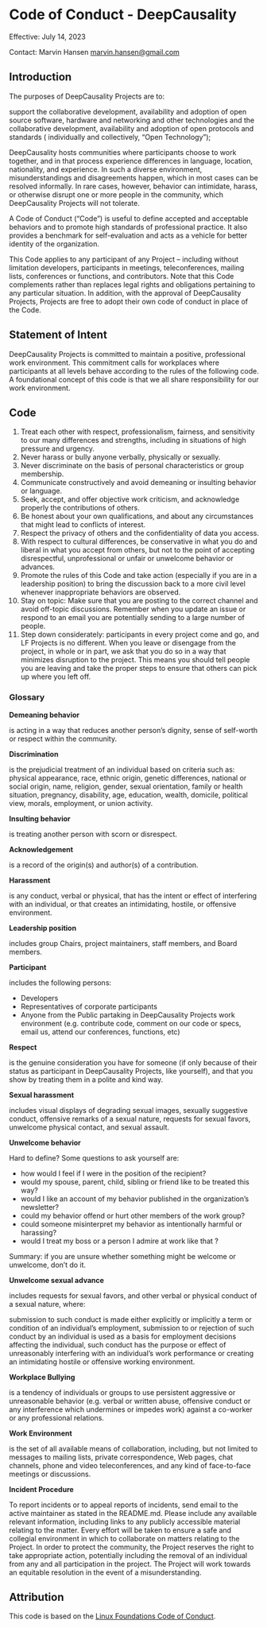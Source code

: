 [//]: # (---)

[//]: # (SPDX-License-Identifier: MIT)

[//]: # (---)

# Code of Conduct - DeepCausality

Effective: July 14, 2023

Contact: Marvin Hansen <marvin.hansen@gmail.com>

## Introduction

The purposes of DeepCausality Projects are to:

support the collaborative development, availability and adoption of open source software, hardware and networking and
other technologies and the collaborative development, availability and adoption of open protocols and standards (
individually and collectively, “Open Technology”);

DeepCausality hosts communities where participants choose to work together, and in that process experience differences
in language, location, nationality, and experience. In such a diverse environment, misunderstandings and disagreements
happen, which in most cases can be resolved informally. In rare cases, however, behavior can intimidate, harass, or
otherwise disrupt one or more people in the community, which DeepCausality Projects will not tolerate.

A Code of Conduct (“Code”) is useful to define accepted and acceptable behaviors and to promote high standards of
professional practice. It also provides a benchmark for self-evaluation and acts as a vehicle for better identity of the
organization.

This Code applies to any participant of any Project – including without limitation developers, participants in meetings,
teleconferences, mailing lists, conferences or functions, and contributors. Note that this Code complements rather than
replaces legal rights and obligations pertaining to any particular situation. In addition, with the approval of
DeepCausality Projects, Projects are free to adopt their own code of conduct in place of the Code.

## Statement of Intent

DeepCausality Projects is committed to maintain a positive, professional work environment. This commitment calls for
workplaces where participants at all levels behave according to the rules of the following code. A foundational concept
of this code is that we all share responsibility for our work environment.

## Code

1. Treat each other with respect, professionalism, fairness, and sensitivity to our many differences and strengths,
   including in situations of high pressure and urgency.
2. Never harass or bully anyone verbally, physically or sexually.
3. Never discriminate on the basis of personal characteristics or group membership.
4. Communicate constructively and avoid demeaning or insulting behavior or language.
5. Seek, accept, and offer objective work criticism, and acknowledge properly the contributions of others.
6. Be honest about your own qualifications, and about any circumstances that might lead to conflicts of interest.
7. Respect the privacy of others and the confidentiality of data you access.
8. With respect to cultural differences, be conservative in what you do and liberal in what you accept from others, but
   not to the point of accepting disrespectful, unprofessional or unfair or unwelcome behavior or advances.
9. Promote the rules of this Code and take action (especially if you are in a leadership position) to bring the
   discussion back to a more civil level whenever inappropriate behaviors are observed.
10. Stay on topic: Make sure that you are posting to the correct channel and avoid off-topic discussions. Remember when
    you update an issue or respond to an email you are potentially sending to a large number of people.
11. Step down considerately: participants in every project come and go, and LF Projects is no different. When you leave
    or disengage from the project, in whole or in part, we ask that you do so in a way that minimizes disruption to the
    project. This means you should tell people you are leaving and take the proper steps to ensure that others can pick
    up where you left off.

### Glossary

**Demeaning behavior**

is acting in a way that reduces another person’s dignity, sense of self-worth or respect within the community.

**Discrimination**

is the prejudicial treatment of an individual based on criteria such as: physical appearance, race, ethnic origin,
genetic differences, national or social origin, name, religion, gender, sexual orientation, family or health situation,
pregnancy, disability, age, education, wealth, domicile, political view, morals, employment, or union activity.

**Insulting behavior**

is treating another person with scorn or disrespect.

**Acknowledgement**

is a record of the origin(s) and author(s) of a contribution.

**Harassment**

is any conduct, verbal or physical, that has the intent or effect of interfering with an individual, or that creates an
intimidating, hostile, or offensive environment.

**Leadership position**

includes group Chairs, project maintainers, staff members, and Board members.

**Participant**

includes the following persons:

* Developers
* Representatives of corporate participants
* Anyone from the Public partaking in DeepCausality Projects work environment (e.g. contribute code, comment on our code
  or specs, email us, attend our conferences, functions, etc)

**Respect**

is the genuine consideration you have for someone (if only because of their status as participant in DeepCausality
Projects, like
yourself), and that you show by treating them in a polite and kind way.

**Sexual harassment**

includes visual displays of degrading sexual images, sexually suggestive conduct, offensive remarks of a sexual nature,
requests for sexual favors, unwelcome physical contact, and sexual assault.

**Unwelcome behavior**

Hard to define? Some questions to ask yourself are:

* how would I feel if I were in the position of the recipient?
* would my spouse, parent, child, sibling or friend like to be treated this way?
* would I like an account of my behavior published in the organization’s newsletter?
* could my behavior offend or hurt other members of the work group?
* could someone misinterpret my behavior as intentionally harmful or harassing?
* would I treat my boss or a person I admire at work like that ?

Summary: if you are unsure whether something might be welcome or unwelcome, don’t do it.

**Unwelcome sexual advance**

includes requests for sexual favors, and other verbal or physical conduct of a sexual nature, where:

submission to such conduct is made either explicitly or implicitly a term or condition of an individual’s employment,
submission to or rejection of such conduct by an individual is used as a basis for employment decisions affecting the
individual, such conduct has the purpose or effect of unreasonably interfering with an individual’s work performance or
creating an
intimidating hostile or offensive working environment.

**Workplace Bullying**

is a tendency of individuals or groups to use persistent aggressive or unreasonable behavior (e.g. verbal or written
abuse, offensive conduct or any interference which undermines or impedes work) against a co-worker or any professional
relations.

**Work Environment**

is the set of all available means of collaboration, including, but not limited to messages to mailing lists, private
correspondence, Web pages, chat channels, phone and video teleconferences, and any kind of face-to-face meetings or
discussions.

**Incident Procedure**

To report incidents or to appeal reports of incidents, send email to the active maintainer as stated in the README.md.
Please include any available relevant information, including links to any publicly accessible
material relating to the matter. Every effort will be taken to ensure a safe and collegial environment in which to
collaborate on matters relating to the Project. In order to protect the community, the Project reserves the right to
take appropriate action, potentially including the removal of an individual from any and all participation in the
project. The Project will work towards an equitable resolution in the event of a misunderstanding.

## Attribution

This code is based on the [Linux Foundations Code of Conduct](https://lfprojects.org/policies/code-of-conduct/). 